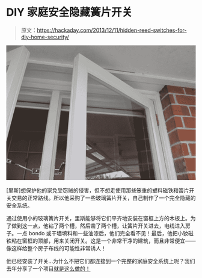 # DIY 家庭安全隐藏簧片开关

> 原文：<https://hackaday.com/2013/12/11/hidden-reed-switches-for-diy-home-security/>

[![01-Before](img/769aecd47d6cc36ddc3efc22c52dfba6.png)](http://hackaday.com/wp-content/uploads/2013/12/01-before.jpg)

[里斯]想保护他的家免受窃贼的侵害，但不想走使用那些笨重的塑料磁铁和簧片开关交易的正常路线。所以他采购了一些玻璃簧片开关，自己制作了一个完全隐藏的安全系统。

通过使用小的玻璃簧片开关，里斯能够将它们平齐地安装在窗框上方的木板上。为了做到这一点，他钻了两个槽，然后凿了两个槽，让簧片开关进去，电线进入房子。一点 bondo 或干墙填料和一些油漆后，他们完全看不见！最后，他把小钕磁铁粘在窗框的顶部，用来关闭开关。这是一个非常干净的建筑，而且非常便宜——像这样给整个房子布线的可能性非常诱人！

他已经安装了开关…为什么不把它们都连接到一个完整的家庭安全系统上呢？我们去年分享了一个项目[就是这么做的！](http://hackaday.com/2012/08/02/home-security-anyone-can-build-and-install/)